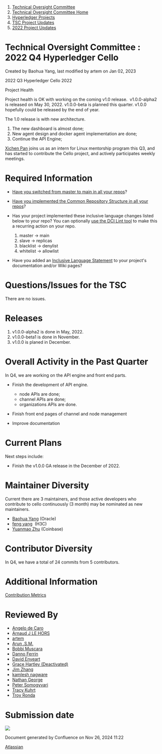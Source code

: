1. [Technical Oversight Committee](index.html)
2. [Technical Oversight Committee Home](Technical-Oversight-Committee-Home_21430274.html)
3. [Hyperledger Projects](Hyperledger-Projects_21447704.html)
4. [TSC Project Updates](TSC-Project-Updates_21430854.html)
5. [2022 Project Updates](2022-Project-Updates_21443095.html)

# Technical Oversight Committee : 2022 Q4 Hyperledger Cello

Created by Baohua Yang, last modified by artem on Jan 02, 2023

2022 Q3 Hyperledger Cello 2022

Project Health

Project health is OK with working on the coming v1.0 release.  v1.0.0-alpha2 is released on May 30, 2022. v1.0.0-beta is planned this quarter. v1.0.0 hopefully could be released by the end of year. 

The 1.0 release is with new architecture.

1. The new dashboard is almost done;
2. New agent design and docker agent implementation are done;
3. Continue the API Engine;

[Xichen Pan](https://lf-hyperledger.atlassian.net/wiki/people/712020:1085087f-f6a8-47ad-b5ae-b985d6152460?ref=confluence) joins us as an intern for Linux mentorship program this Q3, and has started to contribute the Cello project, and actively participates weekly meetings.

# Required Information

- [Have you switched from master to main in all your repos](https://lf-hyperledger.atlassian.net/wiki/display/TSC/Projects+have+two+quarters+to+comply+with+common+repo+structure?focusedCommentId=21452776)?
- [Have you implemented the Common Repository Structure in all your repos](https://tsc.hyperledger.org/repository-structure.html)?
- Has your project implemented these inclusive language changes listed below to your repo? You can optionally [use the DCI Lint tool](https://github.com/petermetz/gh-action-dci-lint#usage) to make this a recurring action on your repo.
  
  1. master → main
  2. slave → replicas
  3. blacklist → denylist
  4. whitelist → allowlist
- Have you added an [Inclusive Language Statement](https://lf-hyperledger.atlassian.net/wiki/display/TSC/Inclusive+Language+Example) to your project's documentation and/or Wiki pages?
  

# Questions/Issues for the TSC

There are no issues.

# Releases

1. v1.0.0-alpha2 is done in May, 2022.
2. v1.0.0-beta1 is done in November.
3. v1.0.0 is planed in December.

# Overall Activity in the Past Quarter

In Q4, we are working on the API engine and front end parts.

- Finish the development of API engine.
  
  - node APIs are done;
  - channel APIs are done;
  - organizations APIs are done.
- Finish front end pages of channel and node management
- Improve documentation

# Current Plans

Next steps include:

- Finish the v1.0.0 GA release in the December of 2022.

# Maintainer Diversity

Current there are 3 maintainers, and those active developers who contribute to cello continuously (3 month) may be nominated as new maintainers. 

- [Baohua Yang](https://lf-hyperledger.atlassian.net/wiki/people/557058:17d87dbf-05fe-4c1b-84cf-fd69f7fcbb20?ref=confluence) (Oracle)
- [feng yang](https://lf-hyperledger.atlassian.net/wiki/people/712020:23894469-5964-413e-bde8-8baa9f37d28d?ref=confluence)  (H3C)
- [Yuanmao Zhu](https://lf-hyperledger.atlassian.net/wiki/people/712020:6a1ab58c-74d8-45f1-ad1c-4fc227eb20cf?ref=confluence) (Coinbase)

# Contributor Diversity

In Q4, we have a total of 24 commits from 5 contributors.

# Additional Information

[Contribution Metrics](https://insights.lfx.linuxfoundation.org/projects/hyperledger%2Fcello/dashboard;subTab=technical?time=%7B%22from%22%3A%222022-08-31T04%3A00%3A00.000Z%22%2C%22type%22%3A%22absolute%22%2C%22to%22%3A%222022-11-30T05%3A00%3A00.000Z%22%7D)

# Reviewed By

- [Angelo de Caro](https://lf-hyperledger.atlassian.net/wiki/people/70121:d6b0f0e4-825f-4f16-88e1-4d14e95f2f10?ref=confluence)
- [Arnaud J LE HORS](https://lf-hyperledger.atlassian.net/wiki/people/70121:0e75e3b8-500a-4067-9f7e-ed46e91bcb9d?ref=confluence)
- [artem](https://lf-hyperledger.atlassian.net/wiki/people/557058:5196a62e-7a77-4c97-8180-ae5a5992fb63?ref=confluence)
- [Arun .S.M.](https://lf-hyperledger.atlassian.net/wiki/people/621a0e5097d313006ba7386a?ref=confluence)
- [Bobbi Muscara](https://lf-hyperledger.atlassian.net/wiki/people/5c4cb1b7d8bbb7445c0a457e?ref=confluence)
- [Danno Ferrin](https://lf-hyperledger.atlassian.net/wiki/people/5b7f2d80c4e4892a5b789551?ref=confluence)
- [David Enyeart](https://lf-hyperledger.atlassian.net/wiki/people/712020:30d7e775-8a5d-4896-8950-8da2af027639?ref=confluence)
- [Grace Hartley (Deactivated)](https://lf-hyperledger.atlassian.net/wiki/people/5c3e0cd1ff324728a1db2448?ref=confluence)
- [Jim Zhang](https://lf-hyperledger.atlassian.net/wiki/people/712020:e39af0bd-79c1-49e2-887c-a74cef87f822?ref=confluence)
- [kamlesh nagware](https://lf-hyperledger.atlassian.net/wiki/people/557058:8e1fc425-f938-4b39-ad13-9cd8b0ddde52?ref=confluence)
- [Nathan George](https://lf-hyperledger.atlassian.net/wiki/people/712020:3e7556ab-cdb8-47f5-8b68-12a3378021fd?ref=confluence)
- [Peter Somogyvari](https://lf-hyperledger.atlassian.net/wiki/people/557058:cae262a4-be99-4f5e-a36e-bf20a5c795f2?ref=confluence)
- [Tracy Kuhrt](https://lf-hyperledger.atlassian.net/wiki/people/712020:eb6ae9c3-aa8e-40ba-9dab-a6969b1ac52e?ref=confluence)
- [Troy Ronda](https://lf-hyperledger.atlassian.net/wiki/people/557058:c854f35a-2b58-4be3-9003-ca2a67495580?ref=confluence)

# Submission date

![](plugins/servlet/confluence/placeholder/unknown-macro)

Document generated by Confluence on Nov 26, 2024 11:22

[Atlassian](http://www.atlassian.com/)

